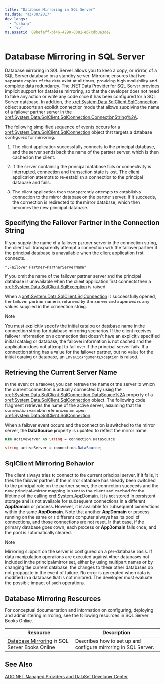 ```yaml
---
title: "Database Mirroring in SQL Server"
ms.date: "03/30/2017"
dev_langs: 
  - "csharp"
  - "vb"
ms.assetid: 89befaff-bb46-4290-8382-e67cdb0e3de9
---
```

# Database Mirroring in SQL Server
Database mirroring in SQL Server allows you to keep a copy, or mirror, of a SQL Server database on a standby server. Mirroring ensures that two separate copies of the data exist at all times, providing high availability and complete data redundancy. The .NET Data Provider for SQL Server provides implicit support for database mirroring, so that the developer does not need to take any action or write any code once it has been configured for a SQL Server database. In addition, the <xref:System.Data.SqlClient.SqlConnection> object supports an explicit connection mode that allows supplying the name of a failover partner server in the <xref:System.Data.SqlClient.SqlConnection.ConnectionString%2A>.  

 The following simplified sequence of events occurs for a <xref:System.Data.SqlClient.SqlConnection> object that targets a database configured for mirroring:  

1. The client application successfully connects to the principal database, and the server sends back the name of the partner server, which is then cached on the client.  

2. If the server containing the principal database fails or connectivity is interrupted, connection and transaction state is lost. The client application attempts to re-establish a connection to the principal database and fails.  

3. The client application then transparently attempts to establish a connection to the mirror database on the partner server. If it succeeds, the connection is redirected to the mirror database, which then becomes the new principal database.  

## Specifying the Failover Partner in the Connection String  
 If you supply the name of a failover partner server in the connection string, the client will transparently attempt a connection with the failover partner if the principal database is unavailable when the client application first connects.  

```  
";Failover Partner=PartnerServerName"  
```  

 If you omit the name of the failover partner server and the principal database is unavailable when the client application first connects then a <xref:System.Data.SqlClient.SqlException> is raised.  

 When a <xref:System.Data.SqlClient.SqlConnection> is successfully opened, the failover partner name is returned by the server and supersedes any values supplied in the connection string.  

> [!NOTE]
>  You must explicitly specify the initial catalog or database name in the connection string for database mirroring scenarios. If the client receives failover information on a connection that doesn't have an explicitly specified initial catalog or database, the failover information is not cached and the application does not attempt to fail over if the principal server fails. If a connection string has a value for the failover partner, but no value for the initial catalog or database, an `InvalidArgumentException` is raised.  

## Retrieving the Current Server Name  
 In the event of a failover, you can retrieve the name of the server to which the current connection is actually connected by using the <xref:System.Data.SqlClient.SqlConnection.DataSource%2A> property of a <xref:System.Data.SqlClient.SqlConnection> object. The following code fragment retrieves the name of the active server, assuming that the connection variable references an open <xref:System.Data.SqlClient.SqlConnection>.  

 When a failover event occurs and the connection is switched to the mirror server, the **DataSource** property is updated to reflect the mirror name.  

```vb  
Dim activeServer As String = connection.DataSource  
```  

```csharp  
string activeServer = connection.DataSource;  
```  

## SqlClient Mirroring Behavior  
 The client always tries to connect to the current principal server. If it fails, it tries the failover partner. If the mirror database has already been switched to the principal role on the partner server, the connection succeeds and the new principal-mirror mapping is sent to the client and cached for the lifetime of the calling <xref:System.AppDomain>. It is not stored in persistent storage and is not available for subsequent connections in a different **AppDomain** or process. However, it is available for subsequent connections within the same **AppDomain**. Note that another **AppDomain** or process running on the same or a different computer always has its pool of connections, and those connections are not reset. In that case, if the primary database goes down, each process or **AppDomain** fails once, and the pool is automatically cleared.  

> [!NOTE]
>  Mirroring support on the server is configured on a per-database basis. If data manipulation operations are executed against other databases not included in the principal/mirror set, either by using multipart names or by changing the current database, the changes to these other databases do not propagate in the event of failure. No error is generated when data is modified in a database that is not mirrored. The developer must evaluate the possible impact of such operations.  

## Database Mirroring Resources  
 For conceptual documentation and information on configuring, deploying and administering mirroring, see the following resources in SQL Server Books Online.  


|Resource|Description|  
|--------------|-----------------|  
|[Database Mirroring](http://msdn.microsoft.com/library/bb934127.aspx) in SQL Server Books Online|Describes how to set up and configure mirroring in SQL Server.|  

## See Also  
 [ADO.NET Managed Providers and DataSet Developer Center](http://go.microsoft.com/fwlink/?LinkId=217917)
